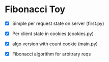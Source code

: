 # Fibonacci Toy

- [x] Simple per request state on server (first.py)
- [x] Per client state in cookies (cookies.py)
- [x] algo version with count cookie (main.py)
- [x] Fibonacci algorithm for arbitrary reqs



